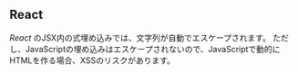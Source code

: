 ## React

_React_ のJSX内の式埋め込みでは、文字列が自動でエスケープされます。
ただし、JavaScriptの埋め込みはエスケープされないので、JavaScriptで動的にHTMLを作る場合、XSSのリスクがあります。
